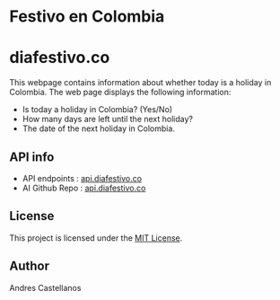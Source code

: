 # Festivo en Colombia
# diafestivo.co 

This webpage contains information about whether today is a holiday in Colombia. The web page displays the following information:

- Is today a holiday in Colombia? (Yes/No)
- How many days are left until the next holiday?
- The date of the next holiday in Colombia.

## API info 

- API endpoints : [api.diafestivo.co](https://api.diafestivo.co)
- AI Github Repo : [api.diafestivo.co](https://github.com/SomeoneWithOptions/api.diafestivo.co)

## License

This project is licensed under the [MIT License](LICENSE).

## Author

Andres Castellanos
